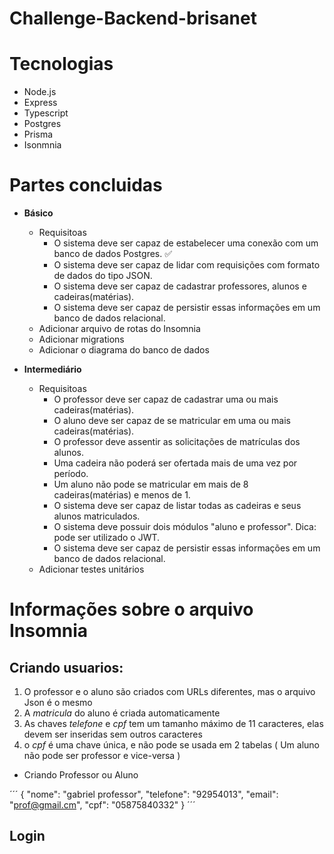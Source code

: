# Challenge-Backend-brisanet


# Tecnologias
- Node.js
- Express
- Typescript
- Postgres
- Prisma
- Isonmnia

# Partes concluidas

-  __Básico__
   - Requisitoas
      - O sistema deve ser capaz de estabelecer uma conexão com um banco de dados Postgres. ✅
      - O sistema deve ser capaz de lidar com requisições com formato de dados do tipo JSON.
      - O sistema deve ser capaz de cadastrar professores, alunos e cadeiras(matérias).
      - O sistema deve ser capaz de persistir essas informações em um banco de dados relacional.
   - Adicionar arquivo de rotas do Insomnia
   - Adicionar migrations
   - Adicionar o diagrama do banco de dados

- __Intermediário__
   - Requisitoas
      - O professor deve ser capaz de cadastrar uma ou mais cadeiras(matérias).
      - O aluno deve ser capaz de se matricular em uma ou mais cadeiras(matérias).
      - O professor deve assentir as solicitações de matrículas dos alunos.
      - Uma cadeira não poderá ser ofertada mais de uma vez por período.
      - Um aluno não pode se matricular em mais de 8 cadeiras(matérias) e menos de 1.
      - O sistema deve ser capaz de listar todas as cadeiras e seus alunos matriculados.
      - O sistema deve possuir dois módulos "aluno e professor". Dica: pode ser utilizado o JWT.
      - O sistema deve ser capaz de persistir essas informações em um banco de dados relacional.
   - Adicionar testes unitários


# Informações sobre o arquivo Insomnia


## Criando usuarios:
1. O professor e o aluno são criados com URLs diferentes, mas o arquivo Json é o mesmo
2. A *matricula* do aluno é criada automaticamente
3. As chaves *telefone* e *cpf* tem um tamanho máximo de 11 caracteres, elas devem ser inseridas sem outros caracteres
4. o *cpf* é uma chave única, e não pode se usada em 2 tabelas ( Um aluno não pode ser professor e vice-versa )

- Criando Professor ou Aluno

´´´
{
	"nome": "gabriel professor",
	"telefone": "92954013", 
	"email": "prof@gmail.cm",
	"cpf": "05875840332"
}
´´´

## Login









